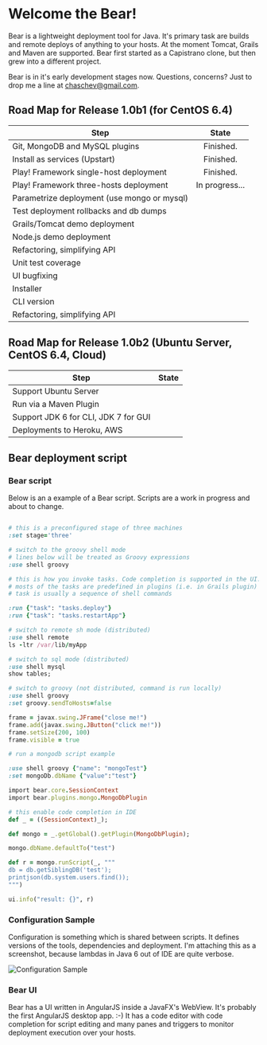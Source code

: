 # Welcome the Bear!

Bear is a lightweight deployment tool for Java. It's primary task are builds and remote deploys of anything to your hosts. At the moment Tomcat, Grails and Maven are supported. Bear first started as a Capistrano clone, but then grew into a different project.

Bear is in it's early development stages now. Questions, concerns? Just to drop me a line at chaschev@gmail.com.

## Road Map for Release 1.0b1 (for CentOS 6.4)

| Step                                        | State          | 
| ------------------------------------------- |:--------------:|
| Git, MongoDB and MySQL plugins              | Finished.      |
| Install as services (Upstart)               | Finished.      | 
| Play! Framework single-host deployment      | Finished.      | 
| Play! Framework three-hosts deployment      | In progress... |
| Parametrize deployment (use mongo or mysql) |                | 
| Test deployment rollbacks and db dumps      |                | 
| Grails/Tomcat demo deployment               |                | 
| Node.js demo deployment                     |                | 
| Refactoring, simplifying API                |                | 
| Unit test coverage                          |                |
| UI bugfixing                                |                |
| Installer                                   |                |
| CLI version                                 |                | 
| Refactoring, simplifying API                |                | 



## Road Map for Release 1.0b2 (Ubuntu Server, CentOS 6.4, Cloud)

| Step                                        | State          | 
| ------------------------------------------- |:--------------:|
| Support Ubuntu Server                       |                | 
| Run via a Maven Plugin                      |                |
| Support JDK 6 for CLI, JDK 7 for GUI        |                | 
| Deployments to Heroku, AWS                  |                | 

## Bear deployment script

### Bear script

Below is an a example of a Bear script. Scripts are a work in progress and about to change.

```ruby

# this is a preconfigured stage of three machines
:set stage='three'

# switch to the groovy shell mode
# lines below will be treated as Groovy expressions
:use shell groovy

# this is how you invoke tasks. Code completion is supported in the UI.
# mosts of the tasks are predefined in plugins (i.e. in Grails plugin)
# task is usually a sequence of shell commands

:run {"task": "tasks.deploy"}
:run {"task": "tasks.restartApp"}

# switch to remote sh mode (distributed)
:use shell remote
ls -ltr /var/lib/myApp

# switch to sql mode (distributed)
:use shell mysql
show tables;

# switch to groovy (not distributed, command is run locally)
:use shell groovy
:set groovy.sendToHosts=false

frame = javax.swing.JFrame("close me!")
frame.add(javax.swing.JButton("click me!"))
frame.setSize(200, 100)
frame.visible = true

# run a mongodb script example

:use shell groovy {"name": "mongoTest"}
:set mongoDb.dbName {"value":"test"}

import bear.core.SessionContext
import bear.plugins.mongo.MongoDbPlugin

# this enable code completion in IDE
def _ = ((SessionContext)_);

def mongo = _.getGlobal().getPlugin(MongoDbPlugin);

mongo.dbName.defaultTo("test")

def r = mongo.runScript(_, """
db = db.getSiblingDB('test');
printjson(db.system.users.find());
""")

ui.info("result: {}", r)
```

### Configuration Sample

Configuration is something which is shared between scripts. It defines versions of the tools, dependencies and deployment. I'm attaching this as a screenshot, because lambdas in Java 6 out of IDE are quite verbose.

![Configuration Sample][confSample]

[confSample]: https://raw.github.com/chaschev/bear/master/doc/bear-settings.png

### Bear UI

Bear has a UI written in AngularJS inside a JavaFX's WebView. It's probably the first AngularJS desktop app. :-) It has  a code editor with code completion for script editing and many panes and triggers to monitor deployment execution over your hosts.
